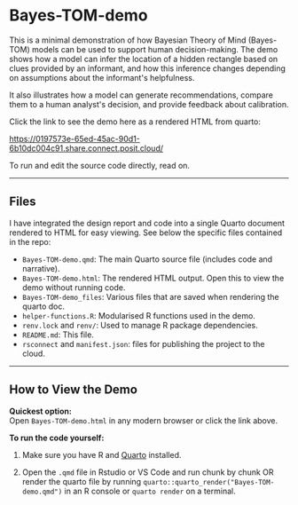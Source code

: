 # Bayes-TOM-demo

This is a minimal demonstration of how Bayesian Theory of Mind (Bayes-TOM) models can be used to support human decision-making. The demo shows how a model can infer the location of a hidden rectangle based on clues provided by an informant, and how this inference changes depending on assumptions about the informant's helpfulness.

It also illustrates how a model can generate recommendations, compare them to a human analyst's decision, and provide feedback about calibration.

Click the link to see the demo here as a rendered HTML from quarto:

https://0197573e-65ed-45ac-90d1-6b10dc004c91.share.connect.posit.cloud/

To run and edit the source code directly, read on. 

---

## Files

I have integrated the design report and code into a single Quarto document rendered to HTML for easy viewing. See below the specific files contained in the repo: 

- `Bayes-TOM-demo.qmd`: The main Quarto source file (includes code and narrative).
- `Bayes-TOM-demo.html`: The rendered HTML output. Open this to view the demo without running code.
- `Bayes-TOM-demo_files`: Various files that are saved when rendering the quarto doc. 
- `helper-functions.R`: Modularised R functions used in the demo.
- `renv.lock` and `renv/`: Used to manage R package dependencies.
- `README.md`: This file.
- `rsconnect` and `manifest.json`: files for publishing the project to the cloud. 

---

## How to View the Demo

**Quickest option:**  
Open `Bayes-TOM-demo.html` in any modern browser or click the link above.

**To run the code yourself:**

1. Make sure you have R and [Quarto](https://quarto.org/) installed.
   
3. Open the `.qmd` file in Rstudio or VS Code and run chunk by chunk OR render the quarto file by running `quarto::quarto_render("Bayes-TOM-demo.qmd")` in an R console or `quarto render` on a terminal. 

